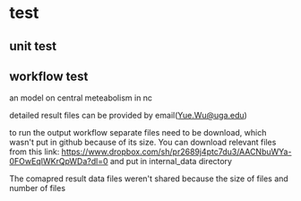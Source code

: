 # test

## unit test

## workflow test

an model on central meteabolism in nc

detailed result files can be provided by email(Yue.Wu@uga.edu)

to run the output workflow separate files need to be download, which wasn't put in github because of its size. You can download relevant files from this link: https://www.dropbox.com/sh/pr2689j4ptc7du3/AACNbuWYa-0FOwEqIWKrQpWDa?dl=0
and put in internal_data directory

The comapred result data files weren't shared because the size of files and number of files
